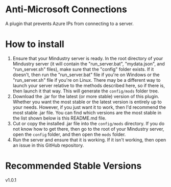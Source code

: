 # Anti-Microsoft Connections
A plugin that prevents Azure IPs from connecting to a server.

# How to install
1. Ensure that your Mindustry server is ready. In the root directory of your Mindustry server (it will contain the
"run_server.bat", "mydata.json", and "run_server.sh" files), make sure that the "config" folder exists. If it doesn't,
then run the "run_server.bat" file if you're on Windows or the "run_server.sh" file if you're on Linux. There may be
a different way to launch your server relative to the methods described here, so if there is, then launch it that way.
This will generate the `config/mods` folder tree.
2. Download the .jar for the latest (or more stable) version of this plugin. Whether you want the most stable or the 
latest version is entirely up to your needs. However, if you just want it to work, then I'd recommend the most stable
.jar file. You can find which versions are the most stable in the list shown below is this README.md file.
3. Cut or copy the installed .jar file into the `config/mods` directory. If you do not know how to get there, then go to
the root of your Mindustry server, open the `config` folder, and then open the `mods` folder.
4. Run the server and ensure that it is working. If it isn't working, then open an issue in this GitHub repository.

# Recommended Stable Versions
v1.0.1
